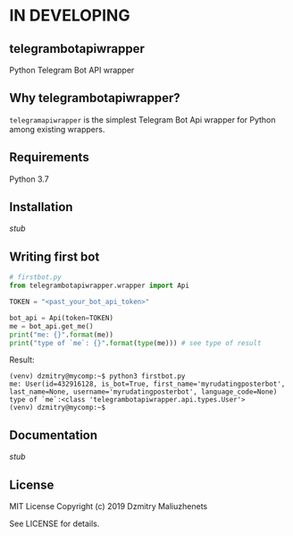 # IN DEVELOPING

## telegrambotapiwrapper
Python Telegram Bot API wrapper

## Why telegrambotapiwrapper?

`telegramapiwrapper` is the simplest Telegram Bot Api wrapper for Python among existing wrappers.

## Requirements
Python 3.7

## Installation
_stub_

## Writing first bot
```python
# firstbot.py
from telegrambotapiwrapper.wrapper import Api

TOKEN = "<past_your_bot_api_token>"

bot_api = Api(token=TOKEN)
me = bot_api.get_me()
print("me: {}".format(me))
print("type of `me`: {}".format(type(me))) # see type of result
```
Result:
```
(venv) dzmitry@mycomp:~$ python3 firstbot.py 
me: User(id=432916128, is_bot=True, first_name='myrudatingposterbot', last_name=None, username='myrudatingposterbot', language_code=None)
type of `me`:<class 'telegrambotapiwrapper.api.types.User'>
(venv) dzmitry@mycomp:~$
```
## Documentation
_stub_

## License
MIT License
Copyright (c) 2019 Dzmitry Maliuzhenets

See LICENSE for details.

